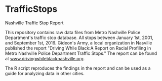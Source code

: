 # TrafficStops
Nashville Traffic Stop Report

This repository contains raw data files from Metro Nashville Police Department's traffic stop database. All stops between January 1st, 2001, and September 1st, 2016. Gideon's Army, a local organization in Nasville published the report "Driving While Black:A Report on Racial Profiling in Metro Nashville Police Department Traffic Stops." The report can be found at www.drivingwhileblacknashville.org.

The R script reproduces the findings in the report and can be used as a guide for analyzing data in other cities. 
